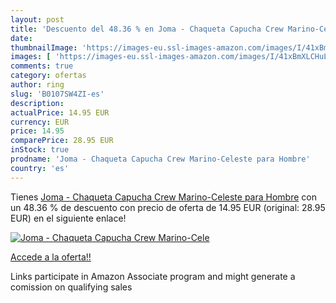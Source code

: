 ```yaml
---
layout: post
title: 'Descuento del 48.36 % en Joma - Chaqueta Capucha Crew Marino-Cele'
date: 
thumbnailImage: 'https://images-eu.ssl-images-amazon.com/images/I/41xBmXLCHuL._SL200_.jpg'
images: [ 'https://images-eu.ssl-images-amazon.com/images/I/41xBmXLCHuL._SL200_.jpg' ]
comments: true
category: ofertas
author: ring
slug: 'B0107SW4ZI-es'
description:
actualPrice: 14.95 EUR
currency: EUR
price: 14.95
comparePrice: 28.95 EUR
inStock: true
prodname: 'Joma - Chaqueta Capucha Crew Marino-Celeste para Hombre'
country: 'es'
---
```


Tienes [Joma - Chaqueta Capucha Crew Marino-Celeste para Hombre](https://www.amazon.es/dp/B0107SW4ZI/?tag=tolees-21) con un 48.36 % de descuento con precio de oferta de 14.95 EUR (original: 28.95 EUR) en el siguiente enlace!

[![Joma - Chaqueta Capucha Crew Marino-Cele](https://images-eu.ssl-images-amazon.com/images/I/41xBmXLCHuL._SL200_.jpg)](https://www.amazon.es/dp/B0107SW4ZI/?tag=tolees-21)

[Accede a la oferta!!](https://www.amazon.es/dp/B0107SW4ZI/?tag=tolees-21)

Links participate in Amazon Associate program and might generate a comission on qualifying sales


